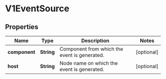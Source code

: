 
# V1EventSource

## Properties
Name | Type | Description | Notes
------------ | ------------- | ------------- | -------------
**component** | **String** | Component from which the event is generated. |  [optional]
**host** | **String** | Node name on which the event is generated. |  [optional]



